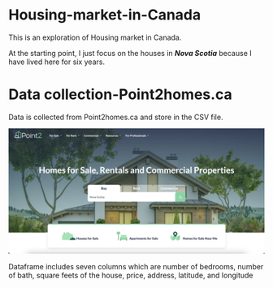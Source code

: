# Housing-market-in-Canada
This is an exploration of Housing market in Canada.

At the starting point, I just focus on the houses in ***Nova Scotia*** because I have lived here for six years.

# Data collection-Point2homes.ca

Data is collected from Point2homes.ca and store in the CSV file.

![Image of point2homes](https://raw.githubusercontent.com/NightmareZYR/Housing-market-in-Canada/main/Screen%20Shot%202021-09-19%20at%208.30.47%20PM.png)

Dataframe includes seven columns which are number of bedrooms, number of bath, square feets of the house, price, address, latitude, and longitude



